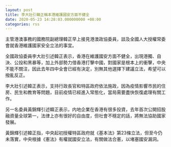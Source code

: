 ```yaml
---
layout: post
title: 李大壯引韓正稱本港維護國安方面不健全
date: 2020-05-23 14:28:03.000000000 +08:00
categories: rss
---
```


主管港澳事務的國務院副總理韓正早上接見港澳政協委員，談及全國人大授權常委會就香港維護國家安全立法的事宜。

全國政協委員李大壯引述韓正表示，香港在維護國安方面不健全，出現港獨、自決、公投和黑暴等，加上外部勢力借香港打擊中國，對國家是根本上的衝擊，中央不能不關注，因此去年四中全會已經有決定，別無其他選擇下建議立法，希望可以撥亂反正。

李大壯引述韓正表示，支持行政長官和特區政府依法施政，因為疫情影響市民的住房、民生和教育等問題，目前疫情已經進入常態化，當局需要盡快恢復處理有關工作。

另一名委員黃錦輝引述韓正表示，内地企業在香港有很多投資，去年首次公開招股融資量全球第一，法律上亦有很好的自由度，但社會不穩定的話，將無法協助國家發展。

黃錦輝引述韓正指，中央起初授權特區政府就《基本法》第23條立法，但至今仍未落實，中央根據《憲法》有權就國安立法，有關做法合憲，以堵塞國安漏洞。
